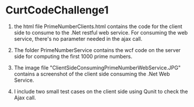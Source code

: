 # CurtCodeChallenge1
1) the html file PrimeNumberClients.html contains the code for the client side to consume to the .Net restful web service.
For consuming the web service, there's no parameter needed in the ajax call.

2)  The folder PrimeNumberService contains the wcf code on the server side for computing the first 1000 prime numbers.

3) The image file "ClientSideConsumingPrimeNumberWebService.JPG" contains a screenshot of the client side 
consuming the .Net Web Service.

4) I include two small test cases on the client side using Qunit to check the Ajax call.
